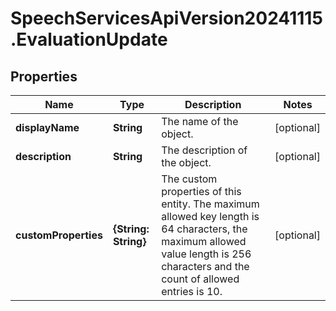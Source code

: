 # SpeechServicesApiVersion20241115.EvaluationUpdate

## Properties
Name | Type | Description | Notes
------------ | ------------- | ------------- | -------------
**displayName** | **String** | The name of the object. | [optional] 
**description** | **String** | The description of the object. | [optional] 
**customProperties** | **{String: String}** | The custom properties of this entity. The maximum allowed key length is 64 characters, the maximum allowed value length is 256 characters and the count of allowed entries is 10. | [optional] 


